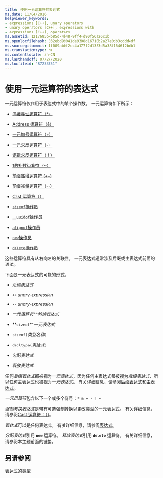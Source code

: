 ```yaml
---
title: 使用一元运算符的表达式
ms.date: 11/04/2016
helpviewer_keywords:
- expressions [C++], unary operators
- unary operators [C++], expressions with
- expressions [C++], operators
ms.assetid: 1217685b-b85d-4b48-9ff4-d90f56a26c1b
ms.openlocfilehash: 032ebd99041de9308d16710b2a27e0db3cddd4df
ms.sourcegitcommit: 1f009ab0f2cc4a177f2d1353d5a38f164612bdb1
ms.translationtype: MT
ms.contentlocale: zh-CN
ms.lasthandoff: 07/27/2020
ms.locfileid: "87233751"
---
```

# <a name="expressions-with-unary-operators"></a>使用一元运算符的表达式

一元运算符仅作用于表达式中的某个操作数。 一元运算符如下所示：

- [间接寻址运算符（*）](../cpp/indirection-operator-star.md)

- [Address 运算符（&）](../cpp/address-of-operator-amp.md)

- [一元加号运算符（+）](../cpp/unary-plus-and-negation-operators-plus-and.md)

- [一元求反运算符（-）](../cpp/unary-plus-and-negation-operators-plus-and.md)

- [逻辑求反运算符（！）](../cpp/logical-negation-operator-exclpt.md)

- [1的补数运算符（~）](../cpp/one-s-complement-operator-tilde.md)

- [前缀递增运算符 (++)](../cpp/prefix-increment-and-decrement-operators-increment-and-decrement.md)

- [前缀减量运算符（--）](../cpp/prefix-increment-and-decrement-operators-increment-and-decrement.md)

- [Cast 运算符（）](../cpp/cast-operator-parens.md)

- [`sizeof`操作员](../cpp/sizeof-operator.md)

- [`__uuidof`操作员](../cpp/uuidof-operator.md)

- [`alignof`操作员](../cpp/alignof-operator.md)

- [`new`操作员](../cpp/new-operator-cpp.md)

- [`delete`操作员](../cpp/delete-operator-cpp.md)

这些运算符具有从右向左的关联性。 一元表达式通常涉及后缀或主表达式前面的语法。

下面是一元表达式的可能的形式。

- *后缀表达式*

- `++` *unary-expression*

- `--` *unary-expression*

- *一元运算符**转换表达式*

- **`sizeof`***一元表达式*

- `sizeof(`*类型名称*`)`

- `decltype(`*表达式*`)`

- *分配表达式*

- *释放表达式*

任何*后缀表达式*都被视为*一元表达式*，因为任何主表达式都被视为*后缀表达式*，所以任何主表达式也被视为*一元表达式*。 有关详细信息，请参阅[后缀表达式](../cpp/postfix-expressions.md)和[主表达式](../cpp/primary-expressions.md)。

*一元运算符*包含以下一个或多个符号：`* & + - ! ~`

*强制转换表达式*是带有可选强制转换以更改类型的一元表达式。 有关详细信息，请参阅[Cast 运算符：（）](../cpp/cast-operator-parens.md)。

*表达式*可以是任何表达式。 有关详细信息，请参阅[表达式](../cpp/expressions-cpp.md)。

*分配表达式*引用 **`new`** 运算符。 *释放表达式*引用 **`delete`** 运算符。 有关详细信息，请参阅本主题前面的链接。

## <a name="see-also"></a>另请参阅

[表达式的类型](../cpp/types-of-expressions.md)
